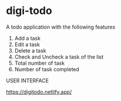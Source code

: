 # digi-todo
A todo application with the following features
1. Add a task
2. Edit a task
3. Delete a task
4. Check and Uncheck a task of the list
5. Total number of task
6. Number of task completed


USER INTERFACE

<a href="https://digitodo.netlify.app/" target="_blank">https://digitodo.netlify.app/</a>
